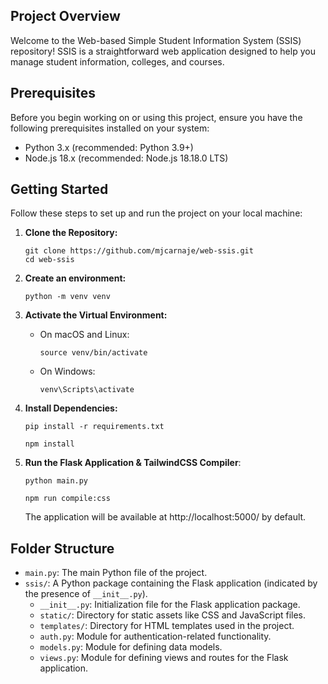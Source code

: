 ## Project Overview

Welcome to the Web-based Simple Student Information System (SSIS) repository! SSIS is a straightforward web application designed to help you manage student information, colleges, and courses.

## Prerequisites

Before you begin working on or using this project, ensure you have the following prerequisites installed on your system:

- Python 3.x (recommended: Python 3.9+)
- Node.js 18.x (recommended: Node.js 18.18.0 LTS)

## Getting Started

Follow these steps to set up and run the project on your local machine:

1. **Clone the Repository:**

   ```shell
   git clone https://github.com/mjcarnaje/web-ssis.git
   cd web-ssis
   ```

2. **Create an environment:**

   ```shell
   python -m venv venv
   ```

3. **Activate the Virtual Environment:**

   - On macOS and Linux:

     ```shell
     source venv/bin/activate
     ```

   - On Windows:

     ```shell
     venv\Scripts\activate
     ```

4. **Install Dependencies:**

   ```shell
   pip install -r requirements.txt
   ```

   ```shell
   npm install
   ```

5. **Run the Flask Application & TailwindCSS Compiler**:

   ```shell
   python main.py
   ```

   ```shell
   npm run compile:css
   ```

   The application will be available at http://localhost:5000/ by default.

## Folder Structure

- `main.py`: The main Python file of the project.
- `ssis/`: A Python package containing the Flask application (indicated by the presence of `__init__.py`).
  - `__init__.py`: Initialization file for the Flask application package.
  - `static/`: Directory for static assets like CSS and JavaScript files.
  - `templates/`: Directory for HTML templates used in the project.
  - `auth.py`: Module for authentication-related functionality.
  - `models.py`: Module for defining data models.
  - `views.py`: Module for defining views and routes for the Flask application.
